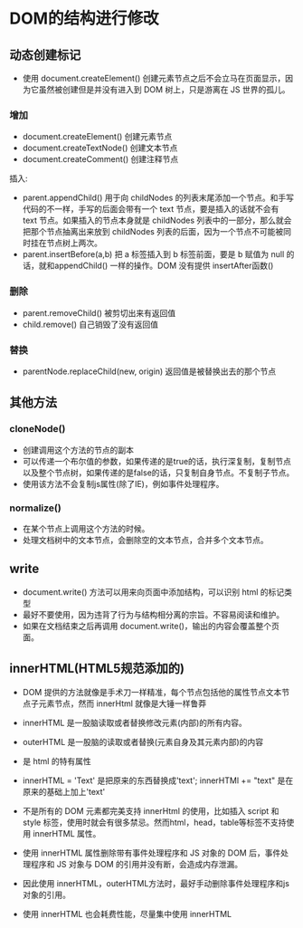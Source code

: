 # DOM的结构进行修改

## 动态创建标记

* 使用 document.createElement() 创建元素节点之后不会立马在页面显示，因为它虽然被创建但是并没有进入到 DOM 树上，只是游离在 JS 世界的孤儿。

### 增加

* document.createElement() 创建元素节点
* document.createTextNode() 创建文本节点
* document.createComment() 创建注释节点

插入:

* parent.appendChild()  用于向 childNodes 的列表末尾添加一个节点。和手写代码的不一样，手写的后面会带有一个 text 节点，要是插入的话就不会有 text 节点。如果插入的节点本身就是 childNodes 列表中的一部分，那么就会把那个节点抽离出来放到 childNodes 列表的后面，因为一个节点不可能被同时挂在节点树上两次。
* parent.insertBefore(a,b) 把 a 标签插入到 b 标签前面，要是 b 赋值为 null 的话，就和appendChild() 一样的操作。DOM 没有提供 insertAfter函数()
  
### 删除

* parent.removeChild()  被剪切出来有返回值
* child.remove() 自己销毁了没有返回值

### 替换

* parentNode.replaceChild(new, origin) 返回值是被替换出去的那个节点

## 其他方法

### cloneNode()

* 创建调用这个方法的节点的副本
* 可以传递一个布尔值的参数，如果传递的是true的话，执行深复制，复制节点以及整个节点树，如果传递的是false的话，只复制自身节点。不复制子节点。
* 使用该方法不会复制js属性(除了IE)，例如事件处理程序。

### normalize()

* 在某个节点上调用这个方法的时候。
* 处理文档树中的文本节点，会删除空的文本节点，合并多个文本节点。

## write

* document.write() 方法可以用来向页面中添加结构，可以识别 html 的标记类型
* 最好不要使用，因为违背了行为与结构相分离的宗旨。不容易阅读和维护。
* 如果在文档结束之后再调用 document.write()，输出的内容会覆盖整个页面。

## innerHTML(HTML5规范添加的)

* DOM 提供的方法就像是手术刀一样精准，每个节点包括他的属性节点文本节点子元素节点，然而 innerHtml 就像是大锤一样鲁莽
* innerHTML 是一股脑读取或者替换修改元素(内部)的所有内容。
* outerHTML 是一股脑的读取或者替换(元素自身及其元素内部)的内容
* 是 html 的特有属性
* innerHTML = 'Text' 是把原来的东西替换成'text'; innerHTMl += "text" 是在原来的基础上加上'text'
* 不是所有的 DOM 元素都完美支持 innerHtml 的使用，比如插入 script 和 style 标签，使用时就会有很多禁忌。然而html，head，table等标签不支持使用 innerHTML 属性。

* 使用 innerHTML 属性删除带有事件处理程序和 JS 对象的 DOM 后，事件处理程序和 JS 对象与 DOM 的引用并没有断，会造成内存泄漏。
* 因此使用 innerHTML，outerHTML方法时，最好手动删除事件处理程序和js对象的引用。
* 使用 innerHTML 也会耗费性能，尽量集中使用 innerHTML
